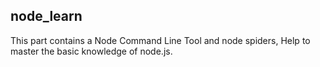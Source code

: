 ## node_learn
This part contains a Node Command Line Tool and node spiders,
Help to master the basic knowledge of node.js.

